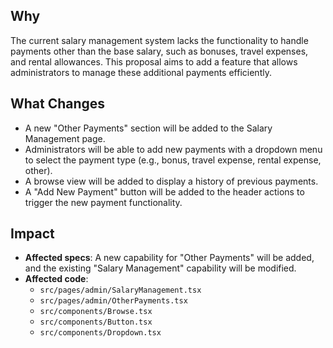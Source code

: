 ## Why
The current salary management system lacks the functionality to handle payments other than the base salary, such as bonuses, travel expenses, and rental allowances. This proposal aims to add a feature that allows administrators to manage these additional payments efficiently.

## What Changes
- A new "Other Payments" section will be added to the Salary Management page.
- Administrators will be able to add new payments with a dropdown menu to select the payment type (e.g., bonus, travel expense, rental expense, other).
- A browse view will be added to display a history of previous payments.
- A "Add New Payment" button will be added to the header actions to trigger the new payment functionality.

## Impact
- **Affected specs**: A new capability for "Other Payments" will be added, and the existing "Salary Management" capability will be modified.
- **Affected code**:
  - `src/pages/admin/SalaryManagement.tsx`
  - `src/pages/admin/OtherPayments.tsx`
  - `src/components/Browse.tsx`
  - `src/components/Button.tsx`
  - `src/components/Dropdown.tsx`